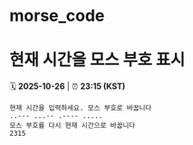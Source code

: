 # morse_code
# 현재 시간을 모스 부호 표시
<!-- MORSE_TIME_START -->
🗓️ **2025-10-26** | ⏰ **23:15 (KST)**

```
현재 시간을 입력하세요. 모스 부호로 바꿉니다
..--- ...-- .---- .....
모스 부호를 다시 현재 시간으로 바꿉니다
2315
```
<!-- MORSE_TIME_END -->
